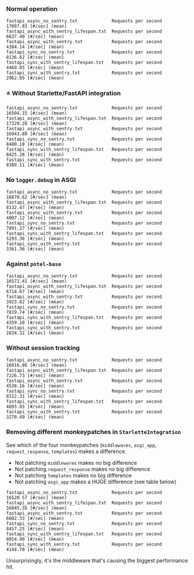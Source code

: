 ### Normal operation

```
fastapi_async_no_sentry.txt             Requests per second      17007.83 [#/sec] (mean)
fastapi_async_with_sentry_lifespan.txt  Requests per second      6637.40 [#/sec] (mean)
fastapi_async_with_sentry.txt           Requests per second      4384.14 [#/sec] (mean)
fastapi_sync_no_sentry.txt              Requests per second      8136.62 [#/sec] (mean)
fastapi_sync_with_sentry_lifespan.txt   Requests per second      4469.85 [#/sec] (mean)
fastapi_sync_with_sentry.txt            Requests per second      2962.05 [#/sec] (mean)
```

### :star: Without Starlette/FastAPI integration

```
fastapi_async_no_sentry.txt             Requests per second      16504.15 [#/sec] (mean)
fastapi_async_with_sentry_lifespan.txt  Requests per second      17329.28 [#/sec] (mean)
fastapi_async_with_sentry.txt           Requests per second      16943.89 [#/sec] (mean)
fastapi_sync_no_sentry.txt              Requests per second      8480.18 [#/sec] (mean)
fastapi_sync_with_sentry_lifespan.txt   Requests per second      8425.28 [#/sec] (mean)
fastapi_sync_with_sentry.txt            Requests per second      8389.11 [#/sec] (mean)
```

### No `logger.debug` in ASGI

```
fastapi_async_no_sentry.txt             Requests per second      16870.62 [#/sec] (mean)
fastapi_async_with_sentry_lifespan.txt  Requests per second      8132.47 [#/sec] (mean)
fastapi_async_with_sentry.txt           Requests per second      4807.12 [#/sec] (mean)
fastapi_sync_no_sentry.txt              Requests per second      7891.27 [#/sec] (mean)
fastapi_sync_with_sentry_lifespan.txt   Requests per second      5293.36 [#/sec] (mean)
fastapi_sync_with_sentry.txt            Requests per second      3361.36 [#/sec] (mean)
```

### Against `potel-base`

```
fastapi_async_no_sentry.txt             Requests per second      16572.41 [#/sec] (mean)
fastapi_async_with_sentry_lifespan.txt  Requests per second      6714.67 [#/sec] (mean)
fastapi_async_with_sentry.txt           Requests per second      3923.62 [#/sec] (mean)
fastapi_sync_no_sentry.txt              Requests per second      7819.74 [#/sec] (mean)
fastapi_sync_with_sentry_lifespan.txt   Requests per second      4359.10 [#/sec] (mean)
fastapi_sync_with_sentry.txt            Requests per second      2834.32 [#/sec] (mean)
```

### Without session tracking

```
fastapi_async_no_sentry.txt             Requests per second      16916.86 [#/sec] (mean)
fastapi_async_with_sentry_lifespan.txt  Requests per second      7226.73 [#/sec] (mean)
fastapi_async_with_sentry.txt           Requests per second      4538.16 [#/sec] (mean)
fastapi_sync_no_sentry.txt              Requests per second      8312.31 [#/sec] (mean)
fastapi_sync_with_sentry_lifespan.txt   Requests per second      4893.85 [#/sec] (mean)
fastapi_sync_with_sentry.txt            Requests per second      3270.49 [#/sec] (mean)
```

### Removing different monkeypatches in `StarletteIntegration`

See which of the four monkeypatches (`middlewares`, `asgi_app`, `request_response`, `templates`) makes a difference.

* Not patching `middlewares` makes no big difference
* Not patching `request_response` makes no big difference
* Not patching `templates` makes no big difference
* Not patching `asgi_app` makes a HUGE difference (see table below)

```
fastapi_async_no_sentry.txt             Requests per second      16520.57 [#/sec] (mean)
fastapi_async_with_sentry_lifespan.txt  Requests per second      16845.35 [#/sec] (mean)
fastapi_async_with_sentry.txt           Requests per second      6602.33 [#/sec] (mean)
fastapi_sync_no_sentry.txt              Requests per second      8457.25 [#/sec] (mean)
fastapi_sync_with_sentry_lifespan.txt   Requests per second      8054.90 [#/sec] (mean)
fastapi_sync_with_sentry.txt            Requests per second      4144.70 [#/sec] (mean)
```

Unsurprisingly, it's the middleware that's causing the biggest performance hit.
